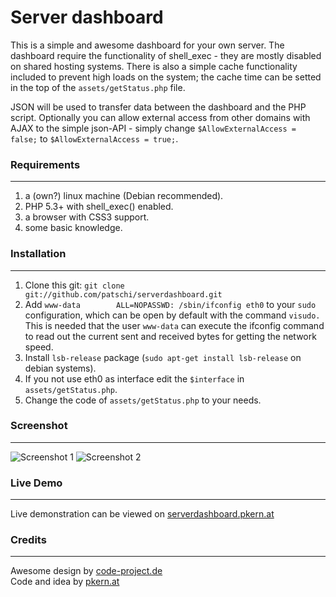 # Server dashboard

This is a simple and awesome dashboard for your own server. The dashboard require the functionality of shell_exec - they are mostly disabled on shared hosting systems. There is also a simple cache functionality included to prevent high loads on the system; the cache time can be setted in the top of the `assets/getStatus.php` file.

JSON will be used to transfer data between the dashboard and the PHP script. Optionally you can allow external access from other domains with AJAX to the simple json-API - simply change `$AllowExternalAccess = false;` to `$AllowExternalAccess = true;`.

### Requirements
---
1. a (own?) linux machine (Debian recommended).
2. PHP 5.3+ with shell_exec() enabled.
3. a browser with CSS3 support.
4. some basic knowledge.

### Installation
---
1. Clone this git: `git clone git://github.com/patschi/serverdashboard.git`
1. Add `www-data        ALL=NOPASSWD: /sbin/ifconfig eth0` to your `sudo` configuration, which can be open by default with the command `visudo.` This is needed that the user `www-data` can execute the ifconfig command to read out the current sent and received bytes for getting the network speed.
2. Install `lsb-release` package (`sudo apt-get install lsb-release` on debian systems).
3. If you not use eth0 as interface edit the `$interface` in `assets/getStatus.php`.
4. Change the code of `assets/getStatus.php` to your needs.

### Screenshot
---
![Screenshot 1](https://raw.github.com/patschi/serverdashboard/master/ServerOverview1.png "Screenshot 1")
![Screenshot 2](https://raw.github.com/patschi/serverdashboard/master/ServerOverview2.png "Screenshot 2")

### Live Demo
---
Live demonstration can be viewed on <a href="http://serverdashboard.pkern.at" target="_blank">serverdashboard.pkern.at</a>

### Credits
---
Awesome design by <a href="http://code-project.de" target="_blank">code-project.de</a><br />
Code and idea by <a href="http://pkern.at" target="_blank">pkern.at</a>